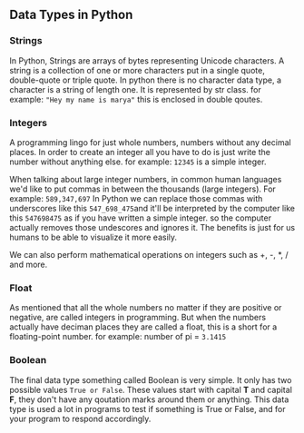 ## Data Types in Python

### Strings
In Python, Strings are arrays of bytes representing Unicode characters. A string is a collection of one or more characters put in a single quote, double-quote or triple quote. In python there is no character data type, a character is a string of length one. It is represented by str class.
for example: `"Hey my name is marya"` this is enclosed in double qoutes.

### Integers
A programming lingo for just whole numbers, numbers without any decimal places.
In order to create an integer all you have to do is just write the number without anything else.
for example: ` 12345 ` is a simple integer.

When talking about large integer numbers, in common human languages we'd like to put commas in between the thousands (large integers).
For example: ` 589,347,697 `
In Python we can replace those commas with underscores like this `547_698_475`and it'll be interpreted by the computer like this `547698475` as if you have written a simple integer. so the computer actually removes those undescores and ignores it.
The benefits is just for us humans to be able to visualize it more easily.

We can also perform mathematical operations on integers such as +, -, *, / and more.

### Float
As mentioned that all the whole numbers no matter if they are positive or negative, are called integers in programming. 
But when the numbers actually have deciman places they are called a float, this is a short for a floating-point number.
for example: number of pi = `3.1415`

### Boolean
The final data type something called Boolean is very simple. It only has two possible values `True or False`.
These values start with capital **T** and capital **F**, they don't have any qoutation marks around them or anything. 
This data type is used a lot in programs to test if something is True or False, and for your program to respond accordingly. 